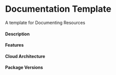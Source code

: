 # Documentation Template
A template for Documenting Resources

#### Description

#### Features

#### Cloud Architecture

#### Package Versions